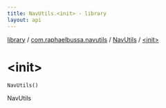 ```yaml
---
title: NavUtils.<init> - library
layout: api
---
```


<div class='api-docs-breadcrumbs'><a href="../../index.html">library</a> / <a href="../index.html">com.raphaelbussa.navutils</a> / <a href="index.html">NavUtils</a> / <a href="./-init-.html">&lt;init&gt;</a></div>

# &lt;init&gt;

<div class="signature"><code><span class="identifier">NavUtils</span><span class="symbol">(</span><span class="symbol">)</span></code></div>

NavUtils

